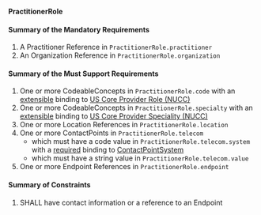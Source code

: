 **PractitionerRole**

#### Summary of the Mandatory Requirements
1.  A Practitioner Reference  in `PractitionerRole.practitioner`
1.  An Organization Reference  in `PractitionerRole.organization`

#### Summary of the Must Support Requirements
1. One or more  CodeableConcepts  in `PractitionerRole.code`
with an [extensible](http://hl7.org/fhir/R4/terminologies.html#extensible)
 binding to [US Core Provider Role (NUCC)](ValueSet-us-core-provider-role.html)
1. One or more  CodeableConcepts  in `PractitionerRole.specialty`
with an [extensible](http://hl7.org/fhir/R4/terminologies.html#extensible)
 binding to [US Core Provider Speciality (NUCC)](ValueSet-us-core-provider-specialty.html)
1. One or more Location References  in `PractitionerRole.location`
1. One or more  ContactPoints  in `PractitionerRole.telecom`
   - which must have a  code value  in `PractitionerRole.telecom.system`
with a [required](http://hl7.org/fhir/R4/terminologies.html#required)
 binding to [ContactPointSystem](http://hl7.org/fhir/ValueSet/contact-point-system|4.0.1)
   - which must have a  string value  in `PractitionerRole.telecom.value`
1. One or more Endpoint References  in `PractitionerRole.endpoint`

#### Summary of Constraints
1. SHALL have contact information or a reference to an Endpoint